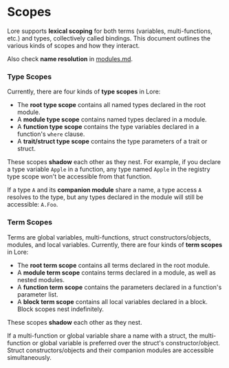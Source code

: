 # Scopes

Lore supports **lexical scoping** for both terms (variables, multi-functions, etc.) and types, collectively called bindings. This document outlines the various kinds of scopes and how they interact.

Also check **name resolution** in [modules.md](modules.md).



### Type Scopes

Currently, there are four kinds of **type scopes** in Lore:

- The **root type scope** contains all named types declared in the root module.
- A **module type scope** contains named types declared in a module.
- A **function type scope** contains the type variables declared in a function's `where` clause. 
- A **trait/struct type scope** contains the type parameters of a trait or struct.

These scopes **shadow** each other as they nest. For example, if you declare a type variable `Apple` in a function, any type named `Apple` in the registry type scope won't be accessible from that function.

If a type `A` and its **companion module** share a name, a type access `A` resolves to the type, but any types declared in the module will still be accessible: `A.Foo`.



### Term Scopes

Terms are global variables, multi-functions, struct constructors/objects, modules, and local variables. Currently, there are four kinds of **term scopes** in Lore:

- The **root term scope** contains all terms declared in the root module.
- A **module term scope** contains terms declared in a module, as well as nested modules.
- A **function term scope** contains the parameters declared in a function's parameter list.
- A **block term scope** contains all local variables declared in a block. Block scopes nest indefinitely.

These scopes **shadow** each other as they nest. 

If a multi-function or global variable share a name with a struct, the multi-function or global variable is preferred over the struct's constructor/object. Struct constructors/objects and their companion modules are accessible simultaneously.

